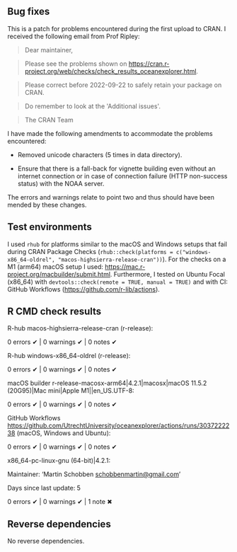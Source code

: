 ## Bug fixes

This is a patch for problems encountered during the first upload to CRAN. I received the following email from Prof Ripley:

> Dear maintainer,

> Please see the problems shown on
> <https://cran.r-project.org/web/checks/check_results_oceanexplorer.html>.

> Please correct before 2022-09-22 to safely retain your package on CRAN.

> Do remember to look at the 'Additional issues'.

> The CRAN Team

I have made the following amendments to accommodate the problems encountered:

* Removed unicode characters (5 times in data directory).

* Ensure that there is a fall-back for vignette building even without an internet connection or in case of connection failure (HTTP non-success status) with the NOAA server.

The errors and warnings relate to point two and thus should have been mended by these changes. 

## Test environments

I used `rhub` for platforms similar to the macOS and Windows setups that fail during CRAN Package Checks (`rhub::check(platforms = c("windows-x86_64-oldrel", "macos-highsierra-release-cran"))`). For the checks on a M1 (arm64) macOS setup I used: <https://mac.r-project.org/macbuilder/submit.html>. Furthermore, I tested on Ubuntu Focal (x86_64) with `devtools::check(remote = TRUE, manual = TRUE)` and with CI: GitHub Workflows (<https://github.com/r-lib/actions>).

## R CMD check results

R-hub macos-highsierra-release-cran (r-release):     

0 errors ✔ | 0 warnings ✔ | 0 notes ✔

R-hub windows-x86_64-oldrel (r-release):     

0 errors ✔ | 0 warnings ✔ | 0 notes ✔

macOS builder r-release-macosx-arm64|4.2.1|macosx|macOS 11.5.2 (20G95)|Mac mini|Apple M1||en_US.UTF-8:    

0 errors ✔ | 0 warnings ✔ | 0 notes ✔    

GitHub Workflows <https://github.com/UtrechtUniversity/oceanexplorer/actions/runs/3037222238> (macOS, Windows and Ubuntu):    

0 errors ✔ | 0 warnings ✔ | 0 notes ✔ 

x86_64-pc-linux-gnu (64-bit)|4.2.1:

  Maintainer: ‘Martin Schobben <schobbenmartin@gmail.com>’
  
  Days since last update: 5

0 errors ✔ | 0 warnings ✔ | 1 note ✖

## Reverse dependencies

No reverse dependencies.
